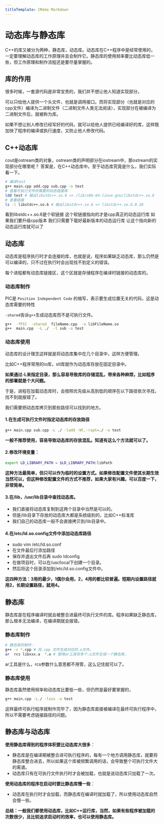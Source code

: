 ```yaml
---
titleTemplate: CMake Markdown
---
```

# 动态库与静态库
C++的库又被分为两种，静态库，动态库。动态库在C++程序中是经常使用的，一定要理解动态库的工作原理并且会制作它。静态库的使用频率要比动态库低一些，但工作原理和制作流程还是要尽量掌握的。
## 库的作用
很多时候，一套源代码是非常宝贵的，我们并不想让他人知道实现部分。

可以只给他人提供一个头文件，也就是调用接口。而将实现部分（也就是对应的cpp文件）编译为二进制文件（二进制文件人类无法阅读），实现部分在被编译为二进制文件后，就被称为库。


如果不想让别人修改已经写好的代码，就可以给他人提供已经编译好的库，这样既加快了程序的编译或执行速度，又防止他人修改代码。


## C++动态库
cout是ostream类的对象，ostream类的声明部分在iostream中，那ostream的实现部分在哪里呢？
答案是，在C++动态库中。至于动态库究竟是什么，我们实际看一下。


```bash
# 编译test
g++ main.cpp add.cpp sub.cpp -o test 
# 查看可执行文件所需要的动态链接库
ldd test # 输出libstdc++.so.6 => /lib/x86-64-linux-gnu/libstdc++.so.6
# 查看链接
ls -l libstdc++.so.6 # 输出libstdc++.so.6 => libstdc++.so.6.0.28
```
看到libstdc++.so.6是个软链接 这个软链接指向的才是cpp真正的动态运行库 如果我们要升级cpp版本 我们只需要下载好最新版本的动态运行库 让这个指向新的动态运行库就可以了




## 动态库
动态库是程序执行时才会连接的库，也就是说，程序如果缺乏动态库，那么仍然是可以编译的，只不过在执行时会出现找不到定义的错误。

每个进程都有动态库链接区，这个区就是存储程序在编译时链接的动态库的。


### 动态库制作
PIC是 `Position Independent Code` 的缩写，表示要生成位置无关的代码，这是动态库需要的特性

`-shared`告诉`g++`生成动态库而不是可执行文件。
```bash
g++  -fPIC  -shared  fileName.cpp  -o libFileName.so
g++  main.cpp  -L ./  -l sub -o test
```



### 动态库使用
动态库的设计理念这样就是将动态库集中在几个目录中，这样方便管理。

比如C++程序常用的io库，stl库就作为动态库存放在固定目录中。

**如果通过-L来指定目录，那么容易导致库的存储混乱，带来各种麻烦，比如程序的部署就是个大问题。**


于是，进程在加载动态库时，会按照优先级从高到低的顺序在以下路径依次寻找，找不到就报错了。

我们需要把动态库拷贝到那些路径可以找到的地方。

#### 1.在生成可执行文件时指定动态库的存放路径
```bash
g++ main.cpp sub.cpp -L ./ -ladd -Wl,-rapt=./ -o test
```
**一般不推荐使用，容易导致动态库的存放混乱。知道有这么个方法就可以了。**

#### 2.修改环境变量：
```bash
export LD_LIBRARY_PATH = $LD_LIBRARY_PATH:libPath
```
**这种方法最简单，但只可以作为临时的设置方式。如果修改配置文件使其长期生效当然可以，但这种修改配置文件的方式不推荐，如果大家有兴趣，可以百度一下，非常简单。**


#### 3.在/lib，/usr/lib目录中查找动态库。
- 我们直接将动态库复制到这两个目录中当然是可以的。
- 但是/lib目录下存放的动态库大都是系统级别的，比如C++标准库
- 我们自己的动态库一般不会直接拷贝到/lib目录中。

#### 4.在/etc/ld.so.config文件中添加动态库路径
-	sudo vim /etc/ld.so.conf
-	在文件最后行添加路径
-	保存并退出文件后再 sudo ldconfig
- 在做项目时，可以在/usr/local下创建一个目录。
- 然后将这个目录添加到/etc/ld.so.config文件中。

**这四种方法：3用的最少，1偶尔会用，2，4用的都比较普遍。短期内设置路径就用2，长期设置路径，就用4。**





## 静态库
静态库是在程序编译时就会被整合进最终可执行文件的库。程序如果缺乏静态库，那么根本无法编译，在编译期就会报错。



### 静态库制作
```bash
# 静态库的制作：
g++ -c *.cpp # 将.cpp 文件生成对应的.o文件。
ar  rcs libxxx.a  *.o # 使用ar工具将多个.o文件生成一个静态库，
```

ar工具是什么，rcs参数什么意思都不用管，这么记住就可以了。

### 静态库使用
静态库虽然使用频率和动态库比要低一些，但仍然是最好要掌握的，

```bash
g++ main.cpp -L./ -lxxx -o test   
```
这样最终可执行程序就制作完毕了，因为静态库直接被编译在最终可执行程序中，所以不需要考虑链接路径的问题。


##  静态库与动态库

**使用静态库得到的程序体积要比动态库大很多**：
- 静态库是在编译期被整合进可执行程序的，每有一个地方调用静态库，就要将静态库整合进去，所以如果这个库被频繁调用的话，会导致整个可执行文件大的离谱。
- 动态库只有在可执行文件执行时才会被加载，也就是说动态库只加载了一次。

**使用动态库的程序在启动时要比静态库慢一些**：
- 动态库在执行时才会加载，而静态库在编译时就加载了，所以使用动态库自然会慢一些。

**总结：一般我们都使用动态库，比如C++运行库，当然，如果有些程序被加载的次数很少，且比较追求启动时的效率，也可以使用静态库。**






